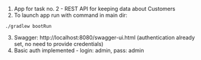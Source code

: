 1. App for task no. 2 - REST API for keeping data about Customers
2. To launch app run with command in main dir:
```shell
./gradlew bootRun
```
3. Swagger: http://localhost:8080/swagger-ui.html (authentication already set, no need to provide credentials)
4. Basic auth implemented - login: admin, pass: admin